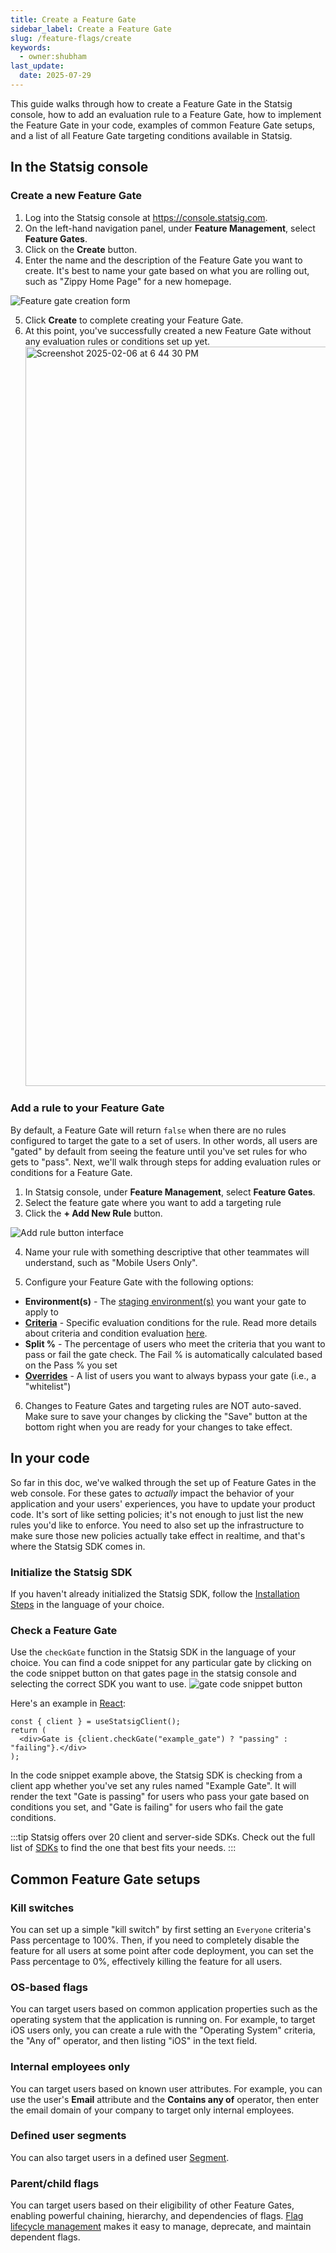 ```yaml
---
title: Create a Feature Gate
sidebar_label: Create a Feature Gate
slug: /feature-flags/create
keywords:
  - owner:shubham
last_update:
  date: 2025-07-29
---
```


This guide walks through how to create a Feature Gate in the Statsig console, how to add an evaluation rule to a Feature Gate, how to implement the Feature Gate in your code, examples of common Feature Gate setups, and a list of all Feature Gate targeting conditions available in Statsig.

## In the Statsig console

### Create a new Feature Gate

1. Log into the Statsig console at https://console.statsig.com.
2. On the left-hand navigation panel, under **Feature Management**, select **Feature Gates**.
3. Click on the **Create** button.
4. Enter the name and the description of the Feature Gate you want to create. It's best to name your gate based on what you are rolling out, such as "Zippy Home Page" for a new homepage.

![Feature gate creation form](https://github.com/user-attachments/assets/a14bc4f3-b768-4e6c-a84a-7bae449b2c7c)

5. Click **Create** to complete creating your Feature Gate.
6. At this point, you've successfully created a new Feature Gate without any evaluation rules or conditions set up yet.
   <img width="1183" alt="Screenshot 2025-02-06 at 6 44 30 PM" src="https://github.com/user-attachments/assets/64a7bc9a-bd3e-4d98-a853-4f91f16ef82e" />

### Add a rule to your Feature Gate

By default, a Feature Gate will return `false` when there are no rules configured to target the gate to a set of users. In other words, all users are "gated" by default from seeing the feature until you've set rules for who gets to "pass". Next, we'll walk through steps for adding evaluation rules or conditions for a Feature Gate.

1. In Statsig console, under **Feature Management**, select **Feature Gates**.
2. Select the feature gate where you want to add a targeting rule
3. Click the **+ Add New Rule** button.

![Add rule button interface](/img/feature-gates/add-rule.png)

4. Name your rule with something descriptive that other teammates will understand, such as "Mobile Users Only".

5. Configure your Feature Gate with the following options:

- **Environment(s)** - The [staging environment(s)](/guides/using-environments) you want your gate to apply to
- [**Criteria**](#rule-criteria-available-in-statsig) - Specific evaluation conditions for the rule. Read more details about criteria and condition evaluation [here](/feature-flags/conditions).
- **Split %** - The percentage of users who meet the criteria that you want to pass or fail the gate check. The Fail % is automatically calculated based on the Pass % you set
- [**Overrides**](/feature-flags/overrides) - A list of users you want to always bypass your gate (i.e., a "whitelist")

6. Changes to Feature Gates and targeting rules are NOT auto-saved. Make sure to save your changes by clicking the "Save" button at the bottom right when you are ready for your changes to take effect.

## In your code

So far in this doc, we've walked through the set up of Feature Gates in the web console. For these gates to _actually_ impact the behavior of your application and your users' experiences, you have to update your product code. It's sort of like setting policies; it's not enough to just list the new rules you'd like to enforce. You need to also set up the infrastructure to make sure those new policies actually take effect in realtime, and that's where the Statsig SDK comes in.

### Initialize the Statsig SDK

If you haven't already initialized the Statsig SDK, follow the [Installation Steps](/client/javascript-sdk/react#installation) in the language of your choice.

### Check a Feature Gate

Use the `checkGate` function in the Statsig SDK in the language of your choice. You can find a code snippet for any particular gate by clicking on the code snippet button on that gates page in the statsig console and selecting the correct SDK you want to use.
![gate code snippet button](https://graphite-user-uploaded-assets-prod.s3.amazonaws.com/CbjKvuo40oMU45psWLvG/b52add6e-4352-4be4-b902-56d77a33d28b.png)

Here's an example in [React](/client/javascript-sdk/react#basics-check-gate):

```tsx
const { client } = useStatsigClient();
return (
  <div>Gate is {client.checkGate("example_gate") ? "passing" : "failing"}.</div>
);
```

In the code snippet example above, the Statsig SDK is checking from a client app whether you've set any rules named "Example Gate". It will render the text "Gate is passing" for users who pass your gate based on conditions you set, and "Gate is failing" for users who fail the gate conditions.

:::tip
Statsig offers over 20 client and server-side SDKs. Check out the full list of [SDKs](/sdks/quickstart#all-sdks) to find the one that best fits your needs.
:::

## Common Feature Gate setups

### Kill switches

You can set up a simple "kill switch" by first setting an `Everyone` criteria's Pass percentage to 100%. Then, if you need to completely disable the feature for all users at some point after code deployment, you can set the Pass percentage to 0%, effectively killing the feature for all users.

### OS-based flags

You can target users based on common application properties such as the operating system that the application is running on. For example, to target iOS users only, you can create a rule with the "Operating System" criteria, the "Any of" operator, and then listing "iOS" in the text field.

### Internal employees only

You can target users based on known user attributes. For example, you can use the user's **Email** attribute and the **Contains any of** operator, then enter the email domain of your company to target only internal employees.

### Defined user segments

You can also target users in a defined user [Segment](/segments).

### Parent/child flags

You can target users based on their eligibility of other Feature Gates, enabling powerful chaining, hierarchy, and dependencies of flags. [Flag lifecycle management](/feature-flags/feature-flags-lifecycle) makes it easy to manage, deprecate, and maintain dependent flags.

